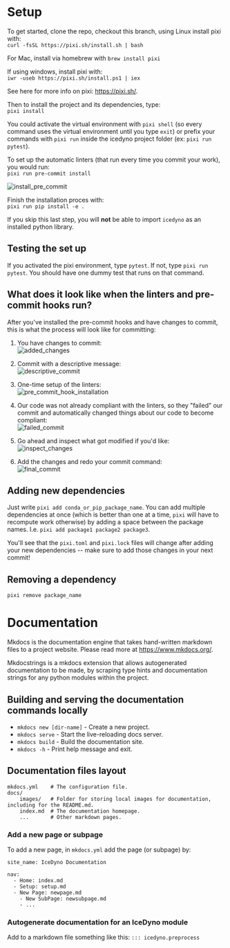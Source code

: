 # Setup
To get started, clone the repo, checkout this branch, using Linux install pixi with:  
```curl -fsSL https://pixi.sh/install.sh | bash```

For Mac, install via homebrew with
```brew install pixi```

If using windows, install pixi with:  
```iwr -useb https://pixi.sh/install.ps1 | iex```

See here for more info on pixi: https://pixi.sh/.

Then to install the project and its dependencies, type:  
```pixi install```

You could activate the virtual environment with `pixi shell` (so every command uses the virtual environment until you type `exit`) or prefix your commands with `pixi run` inside the icedyno project folder (ex: `pixi run pytest`).

To set up the automatic linters (that run every time you commit your work), you would run:  
```pixi run pre-commit install```

![install_pre_commit](images/install_pre_commit.png)

Finish the installation proces with:  
```pixi run pip install -e .```

If you skip this last step, you will **not** be able to import `icedyno` as an installed python library. 

## Testing the set up
If you activated the pixi environment, type `pytest`. If not, type `pixi run pytest`. You should have one dummy test that runs on that command.

## What does it look like when the linters and pre-commit hooks run?
After you've installed the pre-commit hooks and have changes to commit, this is what the process will look like for committing:

1. You have changes to commit:  
![added_changes](images/added_changes.png)

2. Commit with a descriptive message:  
![descriptive_commit](images/descriptive_commit.png)

3. One-time setup of the linters:  
![pre_commit_hook_installation](images/pre_commit_hook_installation.png)

4. Our code was not already compliant with the linters, so they "failed" our commit and automatically changed things about our code to become compliant:  
![failed_commit](images/failed_commit.png)

5. Go ahead and inspect what got modified if you'd like:  
![inspect_changes](images/inspect_changes.png)

6. Add the changes and redo your commit command:  
 ![final_commit](images/final_commit.png)

## Adding new dependencies
Just write ```pixi add conda_or_pip_package_name```. You can add multiple dependencies at once (which is better than one at a time, `pixi` will have to recompute work otherwise) by adding a space between the package names. I.e. `pixi add package1 package2 package3`.

You'll see that the `pixi.toml` and `pixi.lock` files will change after adding your new dependencies -- make sure to add those changes in your next commit!

## Removing a dependency
```pixi remove package_name```


# Documentation
Mkdocs is the documentation engine that takes hand-written markdown files to a project website.
Please read more at https://www.mkdocs.org/.

Mkdocstrings is a mkdocs extension that allows autogenerated documentation to be made, by scraping type hints and documentation strings for any python modules within the project.

## Building and serving the documentation commands locally

* `mkdocs new [dir-name]` - Create a new project.
* `mkdocs serve` - Start the live-reloading docs server.
* `mkdocs build` - Build the documentation site.
* `mkdocs -h` - Print help message and exit.

## Documentation files layout

    mkdocs.yml    # The configuration file.
    docs/
        images/   # Folder for storing local images for documentation, including for the README.md.
        index.md  # The documentation homepage.
        ...       # Other markdown pages.

### Add a new page or subpage
To add a new page, in `mkdocs.yml` add the page (or subpage) by:
```
site_name: IceDyno Documentation

nav:
  - Home: index.md
  - Setup: setup.md
  - New Page: newpage.md
    - New SubPage: newsubpage.md
    - ...
```

### Autogenerate documentation for an IceDyno module

Add to a markdown file something like this:
`::: icedyno.preprocess`